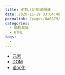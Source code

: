 ```yaml
---
title: HTML(5)知识图谱
date: 2020-11-19 03:04:40
permalink: /pages/0a6679/
categories:
  - 编程基础
  - HTML
tags:
  -
---
```


- [元素](https://developer.mozilla.org/zh-CN/docs/Web/HTML/Element)
- [DOM](https://developer.mozilla.org/zh-CN/docs/Web/API/Document_Object_Model)
- [语义化](https://developer.mozilla.org/zh-CN/docs/Glossary/%E8%AF%AD%E4%B9%89#%E8%AF%AD%E4%B9%89%E5%8C%96%E5%85%83%E7%B4%A0)
